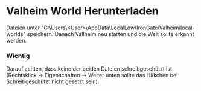 # Valheim World Herunterladen

Dateien unter "C:\Users\\\<User\>\\AppData\\LocalLow\\IronGate\\Valheim\\local-worlds" speichern. Danach Vallheim neu starten und die Welt sollte erkannt werden.

### Wichtig
Darauf achten, dass keine der beiden Dateien schreibgeschützt ist (Rechtsklick -> Eigenschaften -> Weiter unten sollte das Häkchen bei Schreibgeschützt nicht gesetzt sein).
